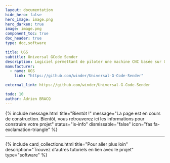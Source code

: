 ```yaml
---
layout: documentation
hide_hero: false
hero_image: image.png
hero_darken: true
image: image.png
component_toc: true
doc_header: true
type: doc,software

title: UGS
subtitle: Universal GCode Sender
description: Logiciel permettant de piloter une machine CNC basée sur GRBL 
manufacturer:
  - name: UGS
    link: "https://github.com/winder/Universal-G-Code-Sender"

external_link: https://github.com/winder/Universal-G-Code-Sender

todo: 10
author: Adrien BRACQ
---
```


{% include message.html title="Bientôt !" message="La page est en cours de construction. Bientôt, vous retrouverez ici les informations pour construire votre projet"
status="is-info" dismissable="false" icon="fas fa-exclamation-triangle" %}

---

{%
  include card_collections.html
  title="Pour aller plus loin"
  description="Trouvez d'autres tutoriels en lien avec le projet"
  type="software"
%}